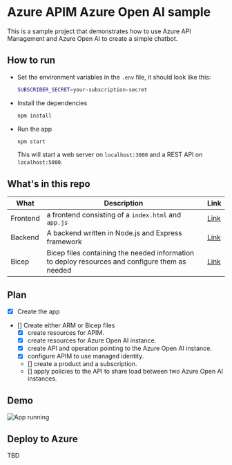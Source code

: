 # Azure APIM Azure Open AI sample

This is a sample project that demonstrates how to use Azure API Management and Azure Open AI to create a simple chatbot.

## How to run

- Set the environment variables in the `.env` file, it should look like this:

    ```bash
    SUBSCRIBER_SECRET=your-subscription-secret
    ```

- Install the dependencies

    ```bash
    npm install
    ```

- Run the app

    ```bash
    npm start
    ```

    This will start a web server on `localhost:3000` and a REST API on `localhost:5000`.

## What's in this repo

|What  |Description  | Link |
|---------|---------|--|
|Frontend     | a frontend consisting of a `index.html` and `app.js` | [Link](./src/web/)        |
|Backend     | A backend written in Node.js and Express framework | [Link](./src/api/)        |
|Bicep     | Bicep files containing the needed information to deploy resources and configure them as needed        | [Link](./main.bicep) |


## Plan

 - [x] Create the app
 - [] Create either ARM or Bicep files
     - [x] create resources for APIM. 
     - [x] create resources for Azure Open AI instance.
     - [x] create API and operation pointing to the Azure Open AI instance.
     - [x] configure APIM to use managed identity.
     - [] create a product and a subscription.
     - [] apply policies to the API to share load between two Azure Open AI instances.

## Demo

![App running](app.gif)

## Deploy to Azure

TBD